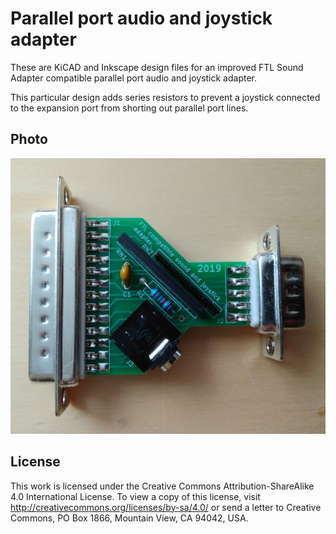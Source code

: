 # Parallel port audio and joystick adapter

These are KiCAD and Inkscape design files for an improved FTL Sound Adapter compatible parallel port audio and joystick adapter.

This particular design adds series resistors to prevent a joystick connected to the expansion port from shorting out parallel port lines.

## Photo

![Photo of the opened device](photo.jpg)

## License

This work is licensed under the Creative Commons Attribution-ShareAlike 4.0 International License. To view a copy of this license, visit http://creativecommons.org/licenses/by-sa/4.0/ or send a letter to Creative Commons, PO Box 1866, Mountain View, CA 94042, USA.
